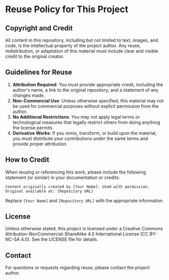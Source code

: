 # Reuse Policy for This Project

## Copyright and Credit

All content in this repository, including but not limited to text, images, and code, is the intellectual property of the project author. Any reuse, redistribution, or adaptation of this material must include clear and visible credit to the original creator.

## Guidelines for Reuse

1. **Attribution Required**: You must provide appropriate credit, including the author's name, a link to the original repository, and a statement of any changes made.
2. **Non-Commercial Use**: Unless otherwise specified, this material may not be used for commercial purposes without explicit permission from the author.
3. **No Additional Restrictions**: You may not apply legal terms or technological measures that legally restrict others from doing anything the license permits.
4. **Derivative Works**: If you remix, transform, or build upon the material, you must distribute your contributions under the same terms and provide proper attribution.

## How to Credit

When reusing or referencing this work, please include the following statement (or similar) in your documentation or credits:

```
Content originally created by [Your Name]. Used with permission. Original available at: [Repository URL]
```

Replace `[Your Name]` and `[Repository URL]` with the appropriate information.

## License

Unless otherwise stated, this project is licensed under a Creative Commons Attribution-NonCommercial-ShareAlike 4.0 International License (CC BY-NC-SA 4.0). See the LICENSE file for details.

## Contact

For questions or requests regarding reuse, please contact the project author.
